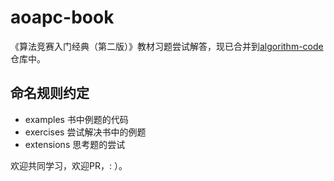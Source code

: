 # aoapc-book

《算法竞赛入门经典（第二版）》教材习题尝试解答，现已合并到[algorithm-code](https://github.com/lightyears1998/algorithm-code/tree/master/books/aoapc)仓库中。

## 命名规则约定

- examples 书中例题的代码
- exercises 尝试解决书中的例题
- extensions 思考题的尝试

欢迎共同学习，欢迎PR，: ）。
